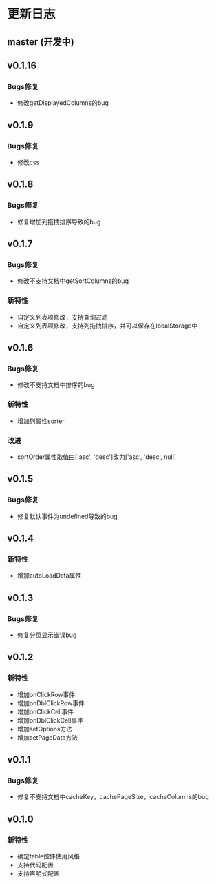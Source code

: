 # 更新日志

## master (开发中)


<!-- ## v1.0.4 -->

<!-- ### 新特性 -->
<!-- * 增加对windows汇编器的支持 -->
<!-- * 为xmake create增加一些新的工程模板，支持tbox版本 -->
<!-- * 支持swift代码 -->
<!-- * 针对-v参数，增加错误输出信息 -->
<!-- * 增加apple编译平台：watchos, watchsimulator的编译支持 -->
<!-- * 增加对windows: x64, amd64, x86_amd64架构的编译支持 -->
<!-- * 实现动态库和静态库的快速切换 -->
<!-- * 添加-j/--jobs参数，手动指定是否多任务编译，默认改为单任务编译 -->

<!-- ### 改进 -->
<!-- * 增强`add_files`接口，支持直接添加`*.o/obj/a/lib`文件，并且支持静态库的合并 -->
<!-- * 裁剪xmake的安装过程，移除一些预编译的二进制程序 -->

<!-- ### Bugs修复 -->
<!-- * [#1](https://github.com/waruqi/xmake/issues/4): 修复win7上安装失败问题 -->
<!-- * 修复和增强工具链检测 -->
<!-- * 修复一些安装脚本的bug, 改成外置sudo进行安装 -->
<!-- * 修复linux x86_64下安装失败问题 -->


## v0.1.16

### Bugs修复
 * 修改getDisplayedColumns的bug


## v0.1.9

### Bugs修复
 * 修改css



## v0.1.8

### Bugs修复
 * 修复增加列拖拽排序导致的bug




## v0.1.7

### Bugs修复
 * 修改不支持文档中getSortColumns的bug

### 新特性
 * 自定义列表项修改，支持查询过滤
 * 自定义列表项修改，支持列拖拽排序，并可以保存在localStorage中



## v0.1.6

### Bugs修复
 * 修改不支持文档中排序的bug

### 新特性
 * 增加列属性sorter

### 改进
 * sortOrder属性取值由['asc', 'desc']改为['asc', 'desc', null]



## v0.1.5

### Bugs修复
 * 修复默认事件为undefined导致的bug



## v0.1.4

### 新特性
 * 增加autoLoadData属性



## v0.1.3

### Bugs修复
 * 修复分页显示错误bug



## v0.1.2

### 新特性
 * 增加onClickRow事件
 * 增加onDblClickRow事件
 * 增加onClickCell事件
 * 增加onDblClickCell事件
 * 增加setOptions方法
 * 增加setPageData方法



## v0.1.1

### Bugs修复
 * 修复不支持文档中cacheKey，cachePageSize，cacheColumns的bug



## v0.1.0

### 新特性
* 确定table控件使用风格
* 支持代码配置
* 支持声明式配置
